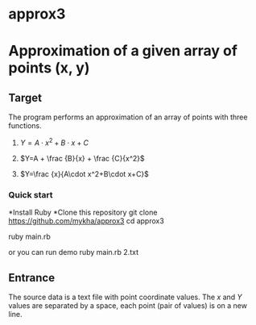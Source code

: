 # approx3
# Approximation of a given array of points (x, y)

## Target
The program performs an approximation of an array of points with three functions.
1. $Y = A\cdot x^2+B\cdot x+C$
 
2. $Y=A + \frac {B}{x} + \frac {C}{x^2}$

3. $Y=\frac {x}{A\cdot x^2+B\cdot x+C}$
### Quick start
*Install Ruby
*Clone this repository
git clone https://github.com/mykha/approx3
cd approx3

ruby main.rb <your data file name>

or you can run demo
ruby main.rb 2.txt
## Entrance
The source data is a text file with point coordinate values. The $x$ and $Y$ values are separated by a space, each point (pair of values) is on a new line.


